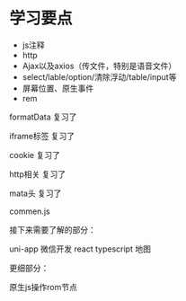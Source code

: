 # 学习要点

* js注释
* http
* Ajax以及axios（传文件，特别是语音文件）
* select/lable/option/清除浮动/table/input等
* 屏幕位置、原生事件
* rem

formatData    复习了

iframe标签	复习了

cookie	复习了

http相关	复习了

mata头	复习了

commen.js

接下来需要了解的部分：

uni-app	微信开发	react	typescript	地图

更细部分：

原生js操作rom节点

